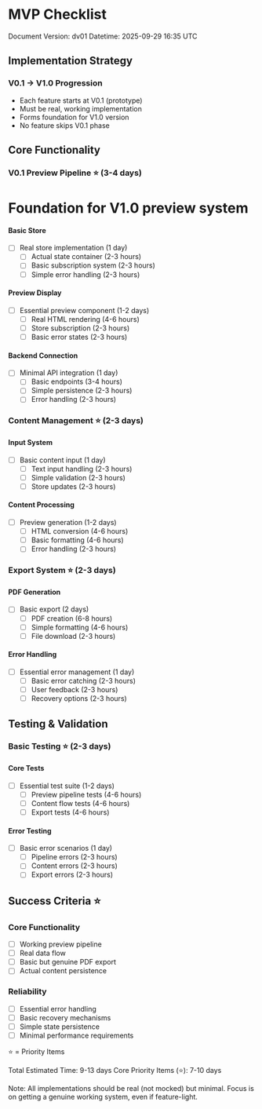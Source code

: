 # MVP Checklist

Document Version: dv01
Datetime: 2025-09-29 16:35 UTC

## Implementation Strategy

### V0.1 → V1.0 Progression

- Each feature starts at V0.1 (prototype)
- Must be real, working implementation
- Forms foundation for V1.0 version
- No feature skips V0.1 phase

## Core Functionality

### V0.1 Preview Pipeline ⭐ (3-4 days)
# Foundation for V1.0 preview system

#### Basic Store

- [ ] Real store implementation (1 day)
  - [ ] Actual state container (2-3 hours)
  - [ ] Basic subscription system (2-3 hours)
  - [ ] Simple error handling (2-3 hours)

#### Preview Display

- [ ] Essential preview component (1-2 days)
  - [ ] Real HTML rendering (4-6 hours)
  - [ ] Store subscription (2-3 hours)
  - [ ] Basic error states (2-3 hours)

#### Backend Connection

- [ ] Minimal API integration (1 day)
  - [ ] Basic endpoints (3-4 hours)
  - [ ] Simple persistence (2-3 hours)
  - [ ] Error handling (2-3 hours)

### Content Management ⭐ (2-3 days)

#### Input System

- [ ] Basic content input (1 day)
  - [ ] Text input handling (2-3 hours)
  - [ ] Simple validation (2-3 hours)
  - [ ] Store updates (2-3 hours)

#### Content Processing

- [ ] Preview generation (1-2 days)
  - [ ] HTML conversion (4-6 hours)
  - [ ] Basic formatting (4-6 hours)
  - [ ] Error handling (2-3 hours)

### Export System ⭐ (2-3 days)

#### PDF Generation

- [ ] Basic export (2 days)
  - [ ] PDF creation (6-8 hours)
  - [ ] Simple formatting (4-6 hours)
  - [ ] File download (2-3 hours)

#### Error Handling

- [ ] Essential error management (1 day)
  - [ ] Basic error catching (2-3 hours)
  - [ ] User feedback (2-3 hours)
  - [ ] Recovery options (2-3 hours)

## Testing & Validation

### Basic Testing ⭐ (2-3 days)

#### Core Tests

- [ ] Essential test suite (1-2 days)
  - [ ] Preview pipeline tests (4-6 hours)
  - [ ] Content flow tests (4-6 hours)
  - [ ] Export tests (4-6 hours)

#### Error Testing

- [ ] Basic error scenarios (1 day)
  - [ ] Pipeline errors (2-3 hours)
  - [ ] Content errors (2-3 hours)
  - [ ] Export errors (2-3 hours)

## Success Criteria ⭐

### Core Functionality

- [ ] Working preview pipeline
- [ ] Real data flow
- [ ] Basic but genuine PDF export
- [ ] Actual content persistence

### Reliability

- [ ] Essential error handling
- [ ] Basic recovery mechanisms
- [ ] Simple state persistence
- [ ] Minimal performance requirements

⭐ = Priority Items

Total Estimated Time: 9-13 days
Core Priority Items (⭐): 7-10 days

Note: All implementations should be real (not mocked) but minimal. Focus is on getting a genuine working system, even if feature-light.

